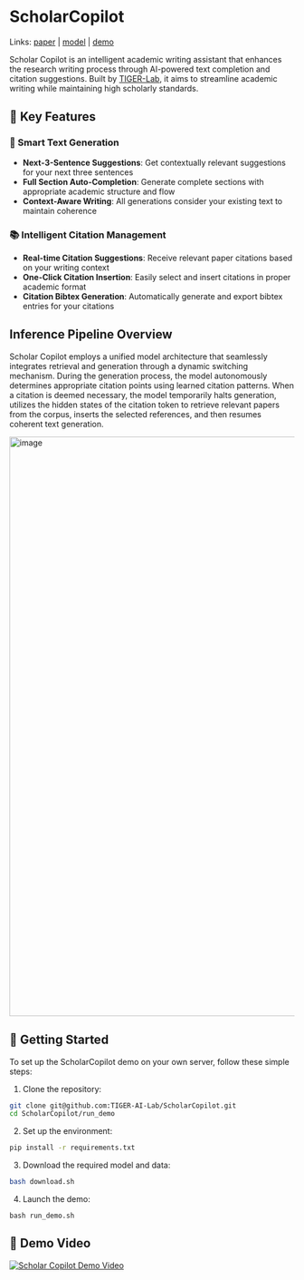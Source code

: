 # ScholarCopilot

Links: [paper](https://arxiv.org/abs/2504.00824) | [model](https://huggingface.co/TIGER-Lab/ScholarCopilot-v1) | [demo](https://huggingface.co/spaces/TIGER-Lab/ScholarCopilot)

Scholar Copilot is an intelligent academic writing assistant that enhances the research writing process through AI-powered text completion and citation suggestions. Built by [TIGER-Lab](https://huggingface.co/TIGER-Lab), it aims to streamline academic writing while maintaining high scholarly standards.

## 🌟 Key Features

### 📝 Smart Text Generation
- **Next-3-Sentence Suggestions**: Get contextually relevant suggestions for your next three sentences
- **Full Section Auto-Completion**: Generate complete sections with appropriate academic structure and flow
- **Context-Aware Writing**: All generations consider your existing text to maintain coherence

### 📚 Intelligent Citation Management
- **Real-time Citation Suggestions**: Receive relevant paper citations based on your writing context
- **One-Click Citation Insertion**: Easily select and insert citations in proper academic format
- **Citation Bibtex Generation**: Automatically generate and export bibtex entries for your citations

## Inference Pipeline Overview

Scholar Copilot employs a unified model architecture that seamlessly integrates retrieval and generation through a dynamic switching mechanism. During the generation process, the model autonomously determines appropriate citation points using learned citation patterns. When a citation is deemed necessary, the model temporarily halts generation, utilizes the hidden states of the citation token to retrieve relevant papers from the corpus, inserts the selected references, and then resumes coherent text generation.

<img width="1022" alt="image" src="https://github.com/user-attachments/assets/487890f7-c450-49d6-ac3c-da2d9fb48eba">


## 🚀 Getting Started

To set up the ScholarCopilot demo on your own server, follow these simple steps:

1. Clone the repository:
```bash
git clone git@github.com:TIGER-AI-Lab/ScholarCopilot.git
cd ScholarCopilot/run_demo
```

2. Set up the environment:
```bash
pip install -r requirements.txt
```

3. Download the required model and data:
```bash
bash download.sh
```

4. Launch the demo:
```
bash run_demo.sh
```

## 📖 Demo Video

[![Scholar Copilot Demo Video](https://img.youtube.com/vi/QlY7S52sWDA/maxresdefault.jpg)](https://www.youtube.com/watch?v=QlY7S52sWDA)
